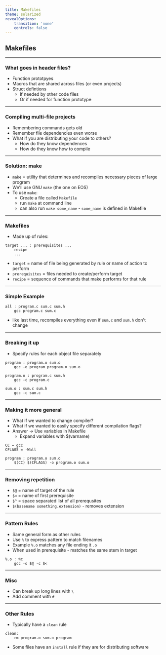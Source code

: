```yaml
---
title: Makefiles
theme: solarized
revealOptions:
    transition: 'none'
    controls: false
---
```


## Makefiles

---

### What goes in header files?

* Function prototpyes
* Macros that are shared across files (or even projects)
* Struct defintions
    * If needed by other code files
    * Or if needed for function prototype

---

### Compiling multi-file projects

* Remembering commands gets old
* Remember file dependencies even worse
* What if you are distributing your code to others?
    * How do they know dependences
    * How do they know how to compile

---

### Solution: make

* `make` = utility that determines and recompiles necessary pieces of large program
* We'll use GNU `make` (the one on EOS)
* To use `make`:
    * Create a file called `Makefile`
    * run `make` at command line
    * can also run `make some_name` - `some_name` is defined in Makefile

---

### Makefiles

* Made up of rules:

```
target ... : prerequisites ...
    recipe
    ...
```

* `target` = name of file being generated by rule or name of action to perform
* `prerequisites` = files needed to create/perform target
* `recipe` = sequence of commands that make performs for that rule

---

### Simple Example

```
all : program.c sum.c sum.h
    gcc program.c sum.c
```

* like last time, recompiles everything even if `sum.c` and `sum.h` don't change

---

### Breaking it up

* Specify rules for each object file separately

```
program : program.o sum.o
    gcc -o program program.o sum.o

program.o : program.c sum.h
    gcc -c program.c

sum.o : sum.c sum.h
    gcc -c sum.c
```

---

### Making it more general

* What if we wanted to change compiler?
* What if we wanted to easily specify different compilation flags?
* Answer -> Use variables in Makefile
    * Expand variables with $(varname)

```
CC = gcc
CFLAGS = -Wall

program : program.o sum.o
    $(CC) $(CFLAGS) -o program.o sum.o
```

---

### Removing repetition

* `$@` = name of target of the rule
* `$<` = name of first prerequisite
* `$^` = space separated list of all prerequsites
* `$(basename something.extension)` - removes extension

---

### Pattern Rules

* Same general form as other rules
* Use `%` to express pattern to match filenames
* Example `%.o` matches any file ending it `.o`
* When used in prerequisite - matches the same stem in target

```
%.o : %c
    gcc -o $@ -c $<
```

---

### Misc

* Can break up long lines with `\`
* Add comment with `#`

---

### Other Rules

* Typically have a `clean` rule

```
clean:
    rm program.o sum.o program
```

* Some files have an `install` rule if they are for distributing software

